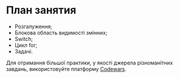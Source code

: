# План занятия

- Розгалуження;
- Блокова область видимості змінних;
- Switch;
- Цикл for;
- Задачі.

Для отримання більшої практики, у якості джерела різноманітних завдань,
використовуйте платформу [Codewars](https://www.codewars.com/).
